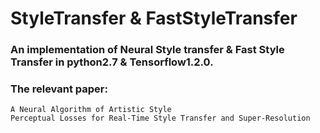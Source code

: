 # StyleTransfer & FastStyleTransfer

### An implementation of Neural Style transfer & Fast Style Transfer in python2.7 & Tensorflow1.2.0.

### The relevant paper: 
    A Neural Algorithm of Artistic Style
    Perceptual Losses for Real-Time Style Transfer and Super-Resolution